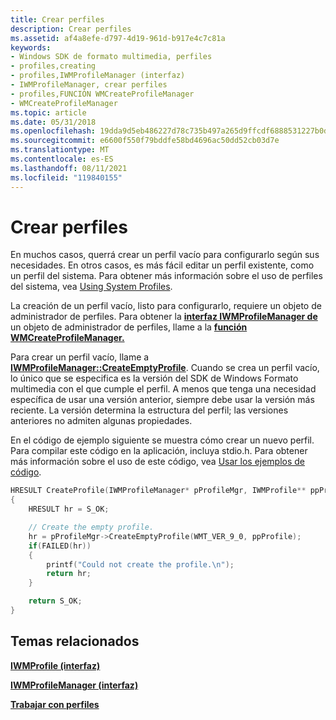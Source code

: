 ```yaml
---
title: Crear perfiles
description: Crear perfiles
ms.assetid: af4a8efe-d797-4d19-961d-b917e4c7c81a
keywords:
- Windows SDK de formato multimedia, perfiles
- profiles,creating
- profiles,IWMProfileManager (interfaz)
- IWMProfileManager, crear perfiles
- profiles,FUNCIÓN WMCreateProfileManager
- WMCreateProfileManager
ms.topic: article
ms.date: 05/31/2018
ms.openlocfilehash: 19dda9d5eb486227d78c735b497a265d9ffcdf6888531227b0d27d8375482c6f
ms.sourcegitcommit: e6600f550f79bddfe58bd4696ac50dd52cb03d7e
ms.translationtype: MT
ms.contentlocale: es-ES
ms.lasthandoff: 08/11/2021
ms.locfileid: "119840155"
---
```

# <a name="creating-profiles"></a>Crear perfiles

En muchos casos, querrá crear un perfil vacío para configurarlo según sus necesidades. En otros casos, es más fácil editar un perfil existente, como un perfil del sistema. Para obtener más información sobre el uso de perfiles del sistema, vea [Using System Profiles](using-system-profiles.md).

La creación de un perfil vacío, listo para configurarlo, requiere un objeto de administrador de perfiles. Para obtener la [**interfaz IWMProfileManager de**](/previous-versions/windows/desktop/api/wmsdkidl/nn-wmsdkidl-iwmprofilemanager) un objeto de administrador de perfiles, llame a la [**función WMCreateProfileManager.**](/previous-versions/windows/desktop/api/Wmsdkidl/nf-wmsdkidl-wmcreateprofilemanager)

Para crear un perfil vacío, llame a [**IWMProfileManager::CreateEmptyProfile**](/previous-versions/windows/desktop/api/Wmsdkidl/nf-wmsdkidl-iwmprofilemanager-createemptyprofile). Cuando se crea un perfil vacío, lo único que se especifica es la versión del SDK de Windows Formato multimedia con el que cumple el perfil. A menos que tenga una necesidad específica de usar una versión anterior, siempre debe usar la versión más reciente. La versión determina la estructura del perfil; las versiones anteriores no admiten algunas propiedades.

En el código de ejemplo siguiente se muestra cómo crear un nuevo perfil. Para compilar este código en la aplicación, incluya stdio.h. Para obtener más información sobre el uso de este código, vea [Usar los ejemplos de código](using-the-code-examples.md).


```C++
HRESULT CreateProfile(IWMProfileManager* pProfileMgr, IWMProfile** ppProfile)
{
    HRESULT hr = S_OK;

    // Create the empty profile.
    hr = pProfileMgr->CreateEmptyProfile(WMT_VER_9_0, ppProfile);
    if(FAILED(hr))
    {
        printf("Could not create the profile.\n");
        return hr;
    }

    return S_OK;
}
```



## <a name="related-topics"></a>Temas relacionados

<dl> <dt>

[**IWMProfile (interfaz)**](iwmprofile.md)
</dt> <dt>

[**IWMProfileManager (interfaz)**](/previous-versions/windows/desktop/api/wmsdkidl/nn-wmsdkidl-iwmprofilemanager)
</dt> <dt>

[**Trabajar con perfiles**](working-with-profiles.md)
</dt> </dl>

 

 




